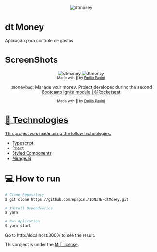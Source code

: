 <p align="center">
   <img src="https://github.com/epapini/IGNITE-dtMoney/blob/main/topo.JPG" alt="dtmoney"/>
</p>

# dt Money 
<p>
Aplicação para controle de gastos
</p>


# ScreenShots
<div align="center" width="50%">
     <img src="https://github.com/epapini/IGNITE-dtMoney/blob/main/sc1.png" alt="dtmoney"/>
      <img src="https://github.com/epapini/IGNITE-dtMoney/blob/main/sc2.png" alt="dtmoney"/>
  </sub>
</div>
   
   
   
<div align="center">
  <sub> Made with 💖 by
    <a href="https://github.com/epapini">Emilio Papini
  </sub>
</div>

<p align="center">
  :moneybag: Manage your money. Project developed during the second Bootcamp Ignite module | <a href="https://github.com/Rocketseat">@Rocketseat</a>
</p>

<div align="center">
  <sub> Made with 💖 by
    <a href="https://github.com/epapini">Emilio Papini
  </sub>
</div>

# :rocket: Technologies

This project was made using the follow technologies:

- [Typescript](https://www.typescriptlang.org/)
- [React](https://reactjs.org/)
- [Styled Components](https://styled-components.com/)
- [MirageJS](https://miragejs.com/)

# :computer: How to run

```bash
# Clone Repository
$ git clone https://github.com/epapini/IGNITE-dtMoney.git
```

```bash
# Install Dependencies
$ yarn

# Run Aplication
$ yarn start
```

Go to http://localhost:3000/ to see the result.


This project is under the [MIT license](./LICENSE).
